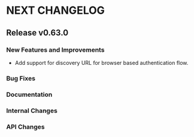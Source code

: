 # NEXT CHANGELOG

## Release v0.63.0

### New Features and Improvements

* Add support for discovery URL for browser based authentication flow.

### Bug Fixes

### Documentation

### Internal Changes

### API Changes
